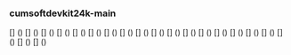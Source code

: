 ### cumsoftdevkit24k-main

[] ()<!--- // // --->
[] ()<!--- // // --->
[] ()<!--- // // --->
[] ()<!--- // // --->
[] ()<!--- // // --->
[] ()<!--- // // --->
[] ()<!--- // // --->
[] ()<!--- // // --->
[] ()<!--- // // --->
[] ()<!--- // // --->
[] ()<!--- // // --->
[] ()<!--- // // --->
[] ()<!--- // // --->
[] ()<!--- // // --->
[] ()<!--- // // --->
[] ()<!--- // // --->
[] ()<!--- // // --->
[] ()<!--- // // --->
[] ()<!--- // // --->
[] ()<!--- // // --->
